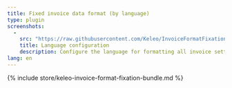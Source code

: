 ```yaml
---
title: Fixed invoice data format (by language)
type: plugin
screenshots:
  - 
    src: "https://raw.githubusercontent.com/Keleo/InvoiceFormatFixationBundle/main/screenshot.png"
    title: Language configuration
    description: Configure the language for formatting all invoice settings 
lang: en
---
```


{% include store/keleo-invoice-format-fixation-bundle.md %}
